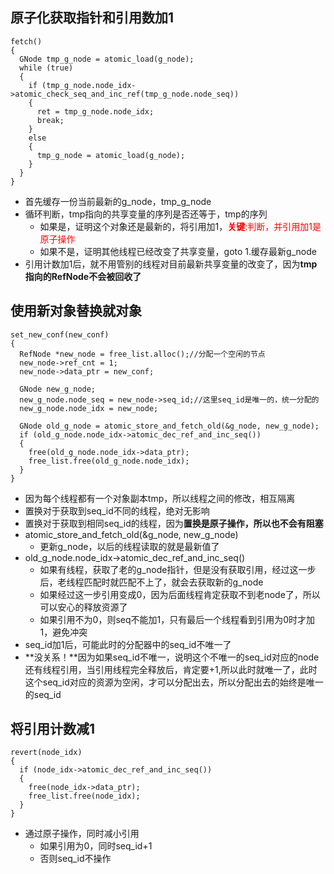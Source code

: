 ## 原子化获取指针和引用数加1 ##

    fetch()
    {
      GNode tmp_g_node = atomic_load(g_node);
      while (true)
      {
	    if (tmp_g_node.node_idx->atomic_check_seq_and_inc_ref(tmp_g_node.node_seq))
	    {
	      ret = tmp_g_node.node_idx;
	      break;
	    }
	    else
	    {
	      tmp_g_node = atomic_load(g_node);
	    }
      }
    }

* 首先缓存一份当前最新的g_node，tmp_g_node
* 循环判断，tmp指向的共享变量的序列是否还等于，tmp的序列
	* 如果是，证明这个对象还是最新的，将引用加1，<font color=red>**关键**:判断，并引用加1是原子操作</font>
	* 如果不是，证明其他线程已经改变了共享变量，goto 1.缓存最新g_node
* 引用计数加1后，就不用管别的线程对目前最新共享变量的改变了，因为**tmp指向的RefNode不会被回收了**

## 使用新对象替换就对象 ##

    set_new_conf(new_conf)
    {
      RefNode *new_node = free_list.alloc();//分配一个空闲的节点
      new_node->ref_cnt = 1;
      new_node->data_ptr = new_conf;
    
      GNode new_g_node;
      new_g_node.node_seq = new_node->seq_id;//这里seq_id是唯一的，统一分配的
      new_g_node.node_idx = new_node;
    
      GNode old_g_node = atomic_store_and_fetch_old(&g_node, new_g_node);
      if (old_g_node.node_idx->atomic_dec_ref_and_inc_seq())
      {
	    free(old_g_node.node_idx->data_ptr);
	    free_list.free(old_g_node.node_idx);
      }
    }

* 因为每个线程都有一个对象副本tmp，所以线程之间的修改，相互隔离
* 置换对于获取到seq_id不同的线程，绝对无影响
* 置换对于获取到相同seq_id的线程，因为**置换是原子操作，所以也不会有阻塞**
* atomic_store_and_fetch_old(&g_node, new_g_node)
	* 更新g_node，以后的线程读取的就是最新值了
* old_g_node.node_idx->atomic_dec_ref_and_inc_seq()
	* 如果有线程，获取了老的g_node指针，但是没有获取引用，经过这一步后，老线程匹配时就匹配不上了，就会去获取新的g_node
	* 如果经过这一步引用变成0，因为后面线程肯定获取不到老node了，所以可以安心的释放资源了
	* 如果引用不为0，则seq不能加1，只有最后一个线程看到引用为0时才加1，避免冲突
* seq_id加1后，可能此时的分配器中的seq_id不唯一了
* **没关系！**因为如果seq_id不唯一，说明这个不唯一的seq_id对应的node还有线程引用，当引用线程完全释放后，肯定要+1,所以此时就唯一了，此时这个seq_id对应的资源为空闲，才可以分配出去，所以分配出去的始终是唯一的seq_id

## 将引用计数减1 ##

    revert(node_idx)
    {
      if (node_idx->atomic_dec_ref_and_inc_seq())
      {
	    free(node_idx->data_ptr);
	    free_list.free(node_idx);
      }
    }

* 通过原子操作，同时减小引用
	* 如果引用为0，同时seq_id+1
	* 否则seq_id不操作